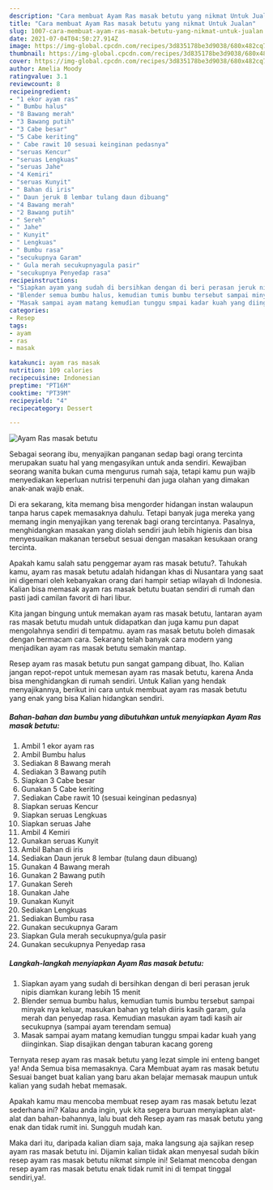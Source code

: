 ```yaml
---
description: "Cara membuat Ayam Ras masak betutu yang nikmat Untuk Jualan"
title: "Cara membuat Ayam Ras masak betutu yang nikmat Untuk Jualan"
slug: 1007-cara-membuat-ayam-ras-masak-betutu-yang-nikmat-untuk-jualan
date: 2021-07-04T04:50:27.914Z
image: https://img-global.cpcdn.com/recipes/3d835178be3d9038/680x482cq70/ayam-ras-masak-betutu-foto-resep-utama.jpg
thumbnail: https://img-global.cpcdn.com/recipes/3d835178be3d9038/680x482cq70/ayam-ras-masak-betutu-foto-resep-utama.jpg
cover: https://img-global.cpcdn.com/recipes/3d835178be3d9038/680x482cq70/ayam-ras-masak-betutu-foto-resep-utama.jpg
author: Amelia Moody
ratingvalue: 3.1
reviewcount: 8
recipeingredient:
- "1 ekor ayam ras"
- " Bumbu halus"
- "8 Bawang merah"
- "3 Bawang putih"
- "3 Cabe besar"
- "5 Cabe keriting"
- " Cabe rawit 10 sesuai keinginan pedasnya"
- "seruas Kencur"
- "seruas Lengkuas"
- "seruas Jahe"
- "4 Kemiri"
- "seruas Kunyit"
- " Bahan di iris"
- " Daun jeruk 8 lembar tulang daun dibuang"
- "4 Bawang merah"
- "2 Bawang putih"
- " Sereh"
- " Jahe"
- " Kunyit"
- " Lengkuas"
- " Bumbu rasa"
- "secukupnya Garam"
- " Gula merah secukupnyagula pasir"
- "secukupnya Penyedap rasa"
recipeinstructions:
- "Siapkan ayam yang sudah di bersihkan dengan di beri perasan jeruk nipis diamkan kurang lebih 15 menit"
- "Blender semua bumbu halus, kemudian tumis bumbu tersebut sampai minyak nya keluar, masukan bahan yg telah diiris kasih garam, gula merah dan penyedap rasa. Kemudian masukan ayam tadi kasih air secukupnya (sampai ayam terendam semua)"
- "Masak sampai ayam matang kemudian tunggu smpai kadar kuah yang diinginkan. Siap disajikan dengan taburan kacang goreng"
categories:
- Resep
tags:
- ayam
- ras
- masak

katakunci: ayam ras masak 
nutrition: 109 calories
recipecuisine: Indonesian
preptime: "PT16M"
cooktime: "PT39M"
recipeyield: "4"
recipecategory: Dessert

---
```



![Ayam Ras masak betutu](https://img-global.cpcdn.com/recipes/3d835178be3d9038/680x482cq70/ayam-ras-masak-betutu-foto-resep-utama.jpg)

Sebagai seorang ibu, menyajikan panganan sedap bagi orang tercinta merupakan suatu hal yang mengasyikan untuk anda sendiri. Kewajiban seorang  wanita bukan cuma mengurus rumah saja, tetapi kamu pun wajib menyediakan keperluan nutrisi terpenuhi dan juga olahan yang dimakan anak-anak wajib enak.

Di era  sekarang, kita memang bisa mengorder hidangan instan walaupun tanpa harus capek memasaknya dahulu. Tetapi banyak juga mereka yang memang ingin menyajikan yang terenak bagi orang tercintanya. Pasalnya, menghidangkan masakan yang diolah sendiri jauh lebih higienis dan bisa menyesuaikan makanan tersebut sesuai dengan masakan kesukaan orang tercinta. 



Apakah kamu salah satu penggemar ayam ras masak betutu?. Tahukah kamu, ayam ras masak betutu adalah hidangan khas di Nusantara yang saat ini digemari oleh kebanyakan orang dari hampir setiap wilayah di Indonesia. Kalian bisa memasak ayam ras masak betutu buatan sendiri di rumah dan pasti jadi camilan favorit di hari libur.

Kita jangan bingung untuk memakan ayam ras masak betutu, lantaran ayam ras masak betutu mudah untuk didapatkan dan juga kamu pun dapat mengolahnya sendiri di tempatmu. ayam ras masak betutu boleh dimasak dengan bermacam cara. Sekarang telah banyak cara modern yang menjadikan ayam ras masak betutu semakin mantap.

Resep ayam ras masak betutu pun sangat gampang dibuat, lho. Kalian jangan repot-repot untuk memesan ayam ras masak betutu, karena Anda bisa menghidangkan di rumah sendiri. Untuk Kalian yang hendak menyajikannya, berikut ini cara untuk membuat ayam ras masak betutu yang enak yang bisa Kalian hidangkan sendiri.

<!--inarticleads1-->

##### Bahan-bahan dan bumbu yang dibutuhkan untuk menyiapkan Ayam Ras masak betutu:

1. Ambil 1 ekor ayam ras
1. Ambil  Bumbu halus
1. Sediakan 8 Bawang merah
1. Sediakan 3 Bawang putih
1. Siapkan 3 Cabe besar
1. Gunakan 5 Cabe keriting
1. Sediakan  Cabe rawit 10 (sesuai keinginan pedasnya)
1. Siapkan seruas Kencur
1. Siapkan seruas Lengkuas
1. Siapkan seruas Jahe
1. Ambil 4 Kemiri
1. Gunakan seruas Kunyit
1. Ambil  Bahan di iris
1. Sediakan  Daun jeruk 8 lembar (tulang daun dibuang)
1. Gunakan 4 Bawang merah
1. Gunakan 2 Bawang putih
1. Gunakan  Sereh
1. Gunakan  Jahe
1. Gunakan  Kunyit
1. Sediakan  Lengkuas
1. Sediakan  Bumbu rasa
1. Gunakan secukupnya Garam
1. Siapkan  Gula merah secukupnya/gula pasir
1. Gunakan secukupnya Penyedap rasa




<!--inarticleads2-->

##### Langkah-langkah menyiapkan Ayam Ras masak betutu:

1. Siapkan ayam yang sudah di bersihkan dengan di beri perasan jeruk nipis diamkan kurang lebih 15 menit
1. Blender semua bumbu halus, kemudian tumis bumbu tersebut sampai minyak nya keluar, masukan bahan yg telah diiris kasih garam, gula merah dan penyedap rasa. Kemudian masukan ayam tadi kasih air secukupnya (sampai ayam terendam semua)
1. Masak sampai ayam matang kemudian tunggu smpai kadar kuah yang diinginkan. Siap disajikan dengan taburan kacang goreng




Ternyata resep ayam ras masak betutu yang lezat simple ini enteng banget ya! Anda Semua bisa memasaknya. Cara Membuat ayam ras masak betutu Sesuai banget buat kalian yang baru akan belajar memasak maupun untuk kalian yang sudah hebat memasak.

Apakah kamu mau mencoba membuat resep ayam ras masak betutu lezat sederhana ini? Kalau anda ingin, yuk kita segera buruan menyiapkan alat-alat dan bahan-bahannya, lalu buat deh Resep ayam ras masak betutu yang enak dan tidak rumit ini. Sungguh mudah kan. 

Maka dari itu, daripada kalian diam saja, maka langsung aja sajikan resep ayam ras masak betutu ini. Dijamin kalian tiidak akan menyesal sudah bikin resep ayam ras masak betutu nikmat simple ini! Selamat mencoba dengan resep ayam ras masak betutu enak tidak rumit ini di tempat tinggal sendiri,ya!.

